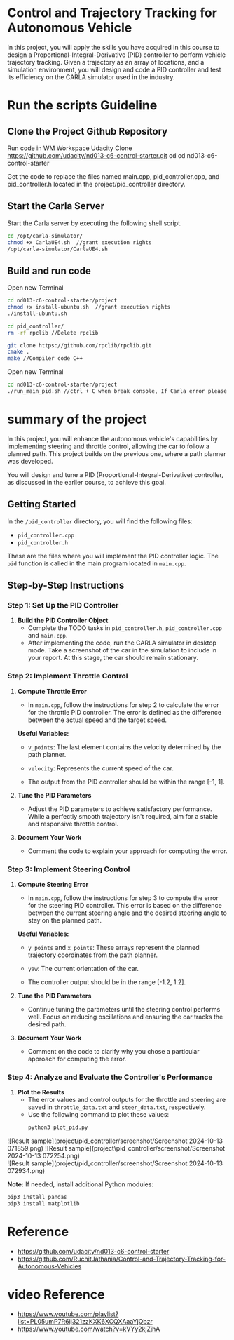 # Control and Trajectory Tracking for Autonomous Vehicle

In this project, you will apply the skills you have acquired in this course to design a Proportional-Integral-Derivative (PID) controller to perform vehicle trajectory tracking. Given a trajectory as an array of locations, and a simulation environment, you will design and code a PID controller and test its efficiency on the CARLA simulator used in the industry.


# Run the scripts Guideline

## Clone the Project Github Repository
Run code in WM Workspace Udacity
Clone https://github.com/udacity/nd013-c6-control-starter.git
cd cd nd013-c6-control-starter

Get the code to replace the files named main.cpp, pid_controller.cpp, and pid_controller.h located in the project/pid_controller directory.

## Start the Carla Server
Start the Carla server by executing the following shell script.
```bash
cd /opt/carla-simulator/
chmod +x CarlaUE4.sh  //grant execution rights
/opt/carla-simulator/CarlaUE4.sh
```


## Build and run code
Open new Terminal

```bash
cd nd013-c6-control-starter/project
chmod +x install-ubuntu.sh  //grant execution rights
./install-ubuntu.sh

cd pid_controller/
rm -rf rpclib //Delete rpclib

git clone https://github.com/rpclib/rpclib.git
cmake .
make //Compiler code C++


```
Open new Terminal
```bash
cd nd013-c6-control-starter/project
./run_main_pid.sh //ctrl + C when break console, If Carla error please ctrl +c and run this again

```

# summary of the project

In this project, you will enhance the autonomous vehicle's capabilities by implementing steering and throttle control, allowing the car to follow a planned path. This project builds on the previous one, where a path planner was developed.

You will design and tune a PID (Proportional-Integral-Derivative) controller, as discussed in the earlier course, to achieve this goal.

## Getting Started

In the `/pid_controller` directory, you will find the following files:

- `pid_controller.cpp`
- `pid_controller.h`

These are the files where you will implement the PID controller logic. The `pid` function is called in the main program located in `main.cpp`.

## Step-by-Step Instructions

### Step 1: Set Up the PID Controller

1. **Build the PID Controller Object**  
   - Complete the TODO tasks in `pid_controller.h`, `pid_controller.cpp` and `main.cpp`.
   - After implementing the code, run the CARLA simulator in desktop mode. Take a screenshot of the car in the simulation to include in your report. At this stage, the car should remain stationary.

### Step 2: Implement Throttle Control

1. **Compute Throttle Error**  
   - In `main.cpp`, follow the instructions for step 2 to calculate the error for the throttle PID controller. The error is defined as the difference between the actual speed and the target speed.
   
   **Useful Variables:**  
   - `v_points`: The last element contains the velocity determined by the path planner.  
   - `velocity`: Represents the current speed of the car.  
   
   - The output from the PID controller should be within the range [-1, 1].
   
2. **Tune the PID Parameters**  
   - Adjust the PID parameters to achieve satisfactory performance. While a perfectly smooth trajectory isn't required, aim for a stable and responsive throttle control.

3. **Document Your Work**  
   - Comment the code to explain your approach for computing the error.

### Step 3: Implement Steering Control

1. **Compute Steering Error**  
   - In `main.cpp`, follow the instructions for step 3 to compute the error for the steering PID controller. This error is based on the difference between the current steering angle and the desired steering angle to stay on the planned path.
   
   **Useful Variables:**  
   - `y_points` and `x_points`: These arrays represent the planned trajectory coordinates from the path planner.  
   - `yaw`: The current orientation of the car.  
   
   - The controller output should be in the range [-1.2, 1.2].

2. **Tune the PID Parameters**  
   - Continue tuning the parameters until the steering control performs well. Focus on reducing oscillations and ensuring the car tracks the desired path.

3. **Document Your Work**  
   - Comment on the code to clarify why you chose a particular approach for computing the error.

### Step 4: Analyze and Evaluate the Controller's Performance

1. **Plot the Results**  
   - The error values and control outputs for the throttle and steering are saved in `throttle_data.txt` and `steer_data.txt`, respectively.  
   - Use the following command to plot these values:  
     ```bash
     python3 plot_pid.py
      ```
![Result sample](project/pid_controller/screenshot/Screenshot 2024-10-13 071859.png)
![Result sample](project\pid_controller/screenshot/Screenshot 2024-10-13 072254.png)      
![Result sample](project/pid_controller/screenshot/Screenshot 2024-10-13 072934.png) 

   **Note:** If needed, install additional Python modules:  
   ```bash
   pip3 install pandas
   pip3 install matplotlib
   ```







# Reference 
 - https://github.com/udacity/nd013-c6-control-starter
 - https://github.com/RuchitJathania/Control-and-Trajectory-Tracking-for-Autonomous-Vehicles

# video Reference
 - https://www.youtube.com/playlist?list=PL05umP7R6ij321zzKXK6XCQXAaaYjQbzr
 - https://www.youtube.com/watch?v=kVYy2kjZjhA
 